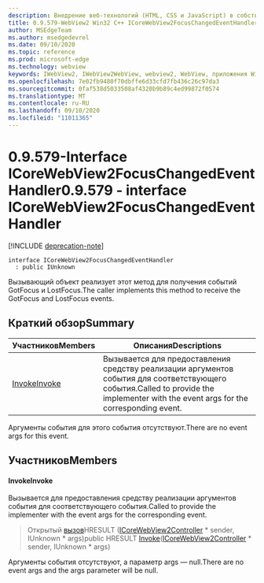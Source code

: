 ```yaml
---
description: Внедрение веб-технологий (HTML, CSS и JavaScript) в собственные приложения с помощью элемента управления Microsoft Edge WebView2
title: 0.9.579-WebView2 Win32 C++ ICoreWebView2FocusChangedEventHandler
author: MSEdgeTeam
ms.author: msedgedevrel
ms.date: 09/10/2020
ms.topic: reference
ms.prod: microsoft-edge
ms.technology: webview
keywords: IWebView2, IWebView2WebView, webview2, WebView, приложения Win32, Win32, EDGE, ICoreWebView2, ICoreWebView2Controller, управление браузером, EDGE HTML, ICoreWebView2FocusChangedEventHandler
ms.openlocfilehash: 7e02fb9480f70dbffe6d33cfd7fb436c26c97da3
ms.sourcegitcommit: 0faf538d5033508af4320b9b89c4ed99872f0574
ms.translationtype: MT
ms.contentlocale: ru-RU
ms.lasthandoff: 09/10/2020
ms.locfileid: "11011365"
---
```

# <span data-ttu-id="9e03b-104">0.9.579-Interface ICoreWebView2FocusChangedEventHandler</span><span class="sxs-lookup"><span data-stu-id="9e03b-104">0.9.579 - interface ICoreWebView2FocusChangedEventHandler</span></span> 

[!INCLUDE [deprecation-note](../../includes/deprecation-note.md)]

```
interface ICoreWebView2FocusChangedEventHandler
  : public IUnknown
```

<span data-ttu-id="9e03b-105">Вызывающий объект реализует этот метод для получения событий GotFocus и LostFocus.</span><span class="sxs-lookup"><span data-stu-id="9e03b-105">The caller implements this method to receive the GotFocus and LostFocus events.</span></span>

## <span data-ttu-id="9e03b-106">Краткий обзор</span><span class="sxs-lookup"><span data-stu-id="9e03b-106">Summary</span></span>

 <span data-ttu-id="9e03b-107">Участников</span><span class="sxs-lookup"><span data-stu-id="9e03b-107">Members</span></span>                        | <span data-ttu-id="9e03b-108">Описания</span><span class="sxs-lookup"><span data-stu-id="9e03b-108">Descriptions</span></span>
--------------------------------|---------------------------------------------
[<span data-ttu-id="9e03b-109">Invoke</span><span class="sxs-lookup"><span data-stu-id="9e03b-109">Invoke</span></span>](#invoke) | <span data-ttu-id="9e03b-110">Вызывается для предоставления средству реализации аргументов события для соответствующего события.</span><span class="sxs-lookup"><span data-stu-id="9e03b-110">Called to provide the implementer with the event args for the corresponding event.</span></span>

<span data-ttu-id="9e03b-111">Аргументы события для этого события отсутствуют.</span><span class="sxs-lookup"><span data-stu-id="9e03b-111">There are no event args for this event.</span></span>

## <span data-ttu-id="9e03b-112">Участников</span><span class="sxs-lookup"><span data-stu-id="9e03b-112">Members</span></span>

#### <span data-ttu-id="9e03b-113">Invoke</span><span class="sxs-lookup"><span data-stu-id="9e03b-113">Invoke</span></span> 

<span data-ttu-id="9e03b-114">Вызывается для предоставления средству реализации аргументов события для соответствующего события.</span><span class="sxs-lookup"><span data-stu-id="9e03b-114">Called to provide the implementer with the event args for the corresponding event.</span></span>

> <span data-ttu-id="9e03b-115">Открытый [вызов](#invoke)HRESULT ([ICoreWebView2Controller](icorewebview2controller.md) \* sender, IUnknown \* args)</span><span class="sxs-lookup"><span data-stu-id="9e03b-115">public HRESULT [Invoke](#invoke)([ICoreWebView2Controller](icorewebview2controller.md) \* sender, IUnknown \* args)</span></span>

<span data-ttu-id="9e03b-116">Аргументы события отсутствуют, а параметр args — null.</span><span class="sxs-lookup"><span data-stu-id="9e03b-116">There are no event args and the args parameter will be null.</span></span>

